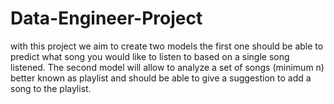 # Data-Engineer-Project
with this project we aim to create two models the first one should be able to predict what song you would like to listen to based on a single song listened. The second model will allow to analyze a set of songs (minimum n) better known as playlist and should be able to give a suggestion to add a song to the playlist.

### 
